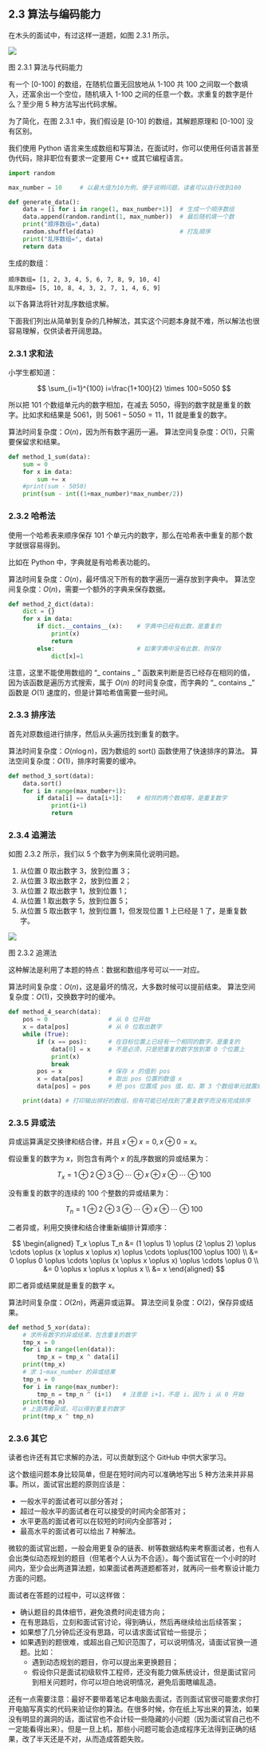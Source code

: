 ## 2.3 算法与编码能力

在木头的面试中，有过这样一道题，如图 2.3.1 所示。

<img src="img/Slide4.JPG"/>

图 2.3.1 算法与代码能力

有一个 [0-100] 的数组，在随机位置无回放地从 1-100 共 100 之间取一个数填入，还富余出一个空位，随机填入 1-100 之间的任意一个数。求重复的数字是什么？至少用 5 种方法写出代码求解。

为了简化，在图 2.3.1 中，我们假设是 [0-10] 的数组，其解题原理和 [0-100] 没有区别。

我们使用 Python 语言来生成数组和写算法，在面试时，你可以使用任何语言甚至伪代码，除非职位有要求一定要用 C++ 或其它编程语言。

```python
import random

max_number = 10     # 以最大值为10为例，便于说明问题，读者可以自行改到100

def generate_data():
    data = [i for i in range(1, max_number+1)]  # 生成一个顺序数组
    data.append(random.randint(1, max_number))  # 最后随机填一个数
    print("顺序数组=",data)
    random.shuffle(data)                        # 打乱顺序
    print("乱序数组=", data)
    return data
```
生成的数组：

```
顺序数组= [1, 2, 3, 4, 5, 6, 7, 8, 9, 10, 4]
乱序数组= [5, 10, 8, 4, 3, 2, 7, 1, 4, 6, 9]
```

以下各算法将针对乱序数组求解。

下面我们列出从简单到复杂的几种解法，其实这个问题本身就不难，所以解法也很容易理解，仅供读者开阔思路。


### 2.3.1 求和法

小学生都知道：

$$
\sum_{i=1}^{100} i=\frac{1+100}{2} \times 100=5050
$$

所以把 101 个数组单元内的数字相加，在减去 5050，得到的数字就是重复的数字。比如求和结果是 5061，则 $5061-5050=11$，11 就是重复的数字。

算法时间复杂度：$O(n)$，因为所有数字遍历一遍。
算法空间复杂度：$O(1)$，只需要保留求和结果。

```python
def method_1_sum(data):
    sum = 0
    for x in data:
        sum += x
    #print(sum - 5050)
    print(sum - int((1+max_number)*max_number/2))
```

### 2.3.2 哈希法

使用一个哈希表来顺序保存 101 个单元内的数字，那么在哈希表中重复的那个数字就很容易得到。

比如在 Python 中，字典就是有哈希表功能的。

算法时间复杂度：$O(n)$，最坏情况下所有的数字遍历一遍存放到字典中。
算法空间复杂度：$O(n)$，需要一个额外的字典来保存数据。

```python
def method_2_dict(data):
    dict = {}
    for x in data:
        if dict.__contains__(x):    # 字典中已经有此数，是重复的
            print(x)
            return
        else:                       # 如果字典中没有此数，则保存
            dict[x]=1   
```

注意，这里不能使用数组的 “_ contains _ ” 函数来判断是否已经存在相同的值，因为该函数是遍历方式搜索，属于 $O(n)$ 的时间复杂度，而字典的 “_ contains _” 函数是 $O(1)$ 速度的，但是计算哈希值需要一些时间。


### 2.3.3 排序法

首先对原数组进行排序，然后从头遍历找到重复的数字。

算法时间复杂度：$O(n\log n)$，因为数组的 sort() 函数使用了快速排序的算法。
算法空间复杂度：$O(1)$，排序时需要的缓冲。

```python
def method_3_sort(data):
    data.sort()  
    for i in range(max_number+1):
        if data[i] == data[i+1]:    # 相邻的两个数相等，是重复数字
            print(i+1)
            return
```


### 2.3.4 追溯法

如图 2.3.2 所示，我们以 5 个数字为例来简化说明问题。

1. 从位置 0 取出数字 3，放到位置 3；
2. 从位置 3 取出数字 2，放到位置 2；
3. 从位置 2 取出数字 1，放到位置 1；
4. 从位置 1 取出数字 5，放到位置 5；
5. 从位置 5 取出数字 1，放到位置 1，但发现位置 1 上已经是 1 了，是重复数字。

<img src="img/Slide5.JPG"/>

图 2.3.2 追溯法

这种解法是利用了本题的特点：数据和数组序号可以一一对应。

算法时间复杂度：$O(n)$，这是最坏的情况，大多数时候可以提前结束。
算法空间复杂度：$O(1)$，交换数字时的缓冲。

```python
def method_4_search(data):
    pos = 0                 # 从 0 位开始
    x = data[pos]           # 从 0 位取出数字
    while (True):
        if (x == pos):      # 在目标位置上已经有一个相同的数字，是重复的
            data[0] = x     # 不是必须，只是把重复的数字放到第 0 个位置上
            print(x)
            break
        pos = x             # 保存 x 的值到 pos
        x = data[pos]       # 取出 pos 位置的数值 x
        data[pos] = pos     # 把 pos 位置成 pos 值，如，第 3 个数组单元就置成 3

    print(data) # 打印输出排好的数组，但有可能已经找到了重复数字而没有完成排序
```

### 2.3.5 异或法

异或运算满足交换律和结合律，并且 $x \oplus x = 0, x \oplus 0 = x$。

假设重复的数字为 $x$，则包含有两个 $x$ 的乱序数据的异或结果为：

$$
T_x = 1 \oplus 2 \oplus 3 \oplus \cdots \oplus x \oplus x \oplus \cdots \oplus 100 
$$

没有重复的数字的连续的 100 个整数的异或结果为：

$$
T_n = 1 \oplus 2 \oplus 3 \oplus \cdots \oplus x \oplus \cdots \oplus 100
$$

二者异或，利用交换律和结合律重新编排计算顺序：

$$
\begin{aligned}
T_x \oplus T_n &= (1 \oplus 1) \oplus (2 \oplus 2) \oplus \cdots \oplus (x \oplus x \oplus x) \oplus \cdots \oplus(100 \oplus 100)
\\
&= 0 \oplus 0 \oplus \cdots \oplus (x \oplus x \oplus x) \oplus \cdots \oplus 0
\\
&= 0 \oplus x \oplus x \oplus x
\\
&= x
\end{aligned}
$$

即二者异或结果就是重复的数字 $x$。

算法时间复杂度：$O(2n)$，两遍异或运算。
算法空间复杂度：$O(2)$，保存异或结果。

```python
def method_5_xor(data):
    # 求所有数字的异或结果，包含重复的数字
    tmp_x = 0
    for i in range(len(data)):
        tmp_x = tmp_x ^ data[i]
    print(tmp_x)
    # 求 1~max_number 的异或结果
    tmp_n = 0
    for i in range(max_number):
        tmp_n = tmp_n ^ (i+1)   # 注意是 i+1，不是 i，因为 i 从 0 开始
    print(tmp_n)
    # 上面两者异或，可以得到重复的数字
    print(tmp_x ^ tmp_n)
```

### 2.3.6 其它

读者也许还有其它求解的办法，可以贡献到这个 GitHub 中供大家学习。

这个数组问题本身比较简单，但是在短时间内可以准确地写出 5 种方法来并非易事。所以，面试官出题的原则应该是：
- 一般水平的面试者可以部分答对；
- 超过一般水平的面试者在可以接受的时间内全部答对；
- 水平更高的面试者可以在较短的时间内全部答对；
- 最高水平的面试者可以给出 7 种解法。

微软的面试官出题，一般会用更复杂的链表、树等数据结构来考察面试者，也有人会出类似动态规划的题目（但笔者个人认为不合适）。每个面试官在一个小时的时间内，至少会出两道算法题，如果面试者两道题都答对，就再问一些考察设计能力方面的问题。

面试者在答题的过程中，可以这样做：

- 确认题目的具体细节，避免浪费时间走错方向；
- 在有思路后，立刻和面试官讨论，得到确认，然后再继续给出后续答案；
- 如果想了几分钟后还没有思路，可以请求面试官给一些提示；
- 如果遇到的题很难，或超出自己知识范围了，可以说明情况，请面试官换一道题。比如：
    - 遇到动态规划的题目，你可以提出来更换题目；
    - 假设你只是面试初级软件工程师，还没有能力做系统设计，但是面试官问到相关问题时，你可以坦白地说明情况，避免后面瞎编乱造。

还有一点需要注意：最好不要带着笔记本电脑去面试，否则面试官很可能要求你打开电脑写真实的代码来验证你的算法。在很多时候，你在纸上写出来的算法，如果没有明显的漏洞的话，面试官也不会计较一些隐藏的小问题（因为面试官自己也不一定能看得出来）。但是一旦上机，那些小问题可能会造成程序无法得到正确的结果，改了半天还是不对，从而造成答题失败。
